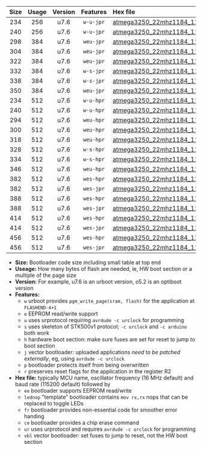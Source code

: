 |Size|Usage|Version|Features|Hex file|
|:-:|:-:|:-:|:-:|:--|
|234|256|u7.6|`w-u-jpr`|[atmega3250_22mhz1184_115200bps_ur_vbl.hex](https://raw.githubusercontent.com/stefanrueger/urboot/main//atmega3250_22mhz1184_115200bps_ur_vbl.hex)|
|240|256|u7.6|`w-u-jpr`|[atmega3250_22mhz1184_115200bps_lednop_ur_vbl.hex](https://raw.githubusercontent.com/stefanrueger/urboot/main//atmega3250_22mhz1184_115200bps_lednop_ur_vbl.hex)|
|298|384|u7.6|`weu-jpr`|[atmega3250_22mhz1184_115200bps_ee_ur_vbl.hex](https://raw.githubusercontent.com/stefanrueger/urboot/main//atmega3250_22mhz1184_115200bps_ee_ur_vbl.hex)|
|304|384|u7.6|`weu-jpr`|[atmega3250_22mhz1184_115200bps_ee_lednop_ur_vbl.hex](https://raw.githubusercontent.com/stefanrueger/urboot/main//atmega3250_22mhz1184_115200bps_ee_lednop_ur_vbl.hex)|
|322|384|u7.6|`weu-jpr`|[atmega3250_22mhz1184_115200bps_ee_lednop_fr_ur_vbl.hex](https://raw.githubusercontent.com/stefanrueger/urboot/main//atmega3250_22mhz1184_115200bps_ee_lednop_fr_ur_vbl.hex)|
|332|384|u7.6|`w-s-jpr`|[atmega3250_22mhz1184_115200bps_vbl.hex](https://raw.githubusercontent.com/stefanrueger/urboot/main//atmega3250_22mhz1184_115200bps_vbl.hex)|
|338|384|u7.6|`w-s-jpr`|[atmega3250_22mhz1184_115200bps_lednop_vbl.hex](https://raw.githubusercontent.com/stefanrueger/urboot/main//atmega3250_22mhz1184_115200bps_lednop_vbl.hex)|
|350|384|u7.6|`weu-jpr`|[atmega3250_22mhz1184_115200bps_ee_lednop_fr_ce_ur_vbl.hex](https://raw.githubusercontent.com/stefanrueger/urboot/main//atmega3250_22mhz1184_115200bps_ee_lednop_fr_ce_ur_vbl.hex)|
|234|512|u7.6|`w-u-hpr`|[atmega3250_22mhz1184_115200bps_ur.hex](https://raw.githubusercontent.com/stefanrueger/urboot/main//atmega3250_22mhz1184_115200bps_ur.hex)|
|240|512|u7.6|`w-u-hpr`|[atmega3250_22mhz1184_115200bps_lednop_ur.hex](https://raw.githubusercontent.com/stefanrueger/urboot/main//atmega3250_22mhz1184_115200bps_lednop_ur.hex)|
|294|512|u7.6|`weu-hpr`|[atmega3250_22mhz1184_115200bps_ee_ur.hex](https://raw.githubusercontent.com/stefanrueger/urboot/main//atmega3250_22mhz1184_115200bps_ee_ur.hex)|
|300|512|u7.6|`weu-hpr`|[atmega3250_22mhz1184_115200bps_ee_lednop_ur.hex](https://raw.githubusercontent.com/stefanrueger/urboot/main//atmega3250_22mhz1184_115200bps_ee_lednop_ur.hex)|
|318|512|u7.6|`weu-hpr`|[atmega3250_22mhz1184_115200bps_ee_lednop_fr_ur.hex](https://raw.githubusercontent.com/stefanrueger/urboot/main//atmega3250_22mhz1184_115200bps_ee_lednop_fr_ur.hex)|
|328|512|u7.6|`w-s-hpr`|[atmega3250_22mhz1184_115200bps.hex](https://raw.githubusercontent.com/stefanrueger/urboot/main//atmega3250_22mhz1184_115200bps.hex)|
|334|512|u7.6|`w-s-hpr`|[atmega3250_22mhz1184_115200bps_lednop.hex](https://raw.githubusercontent.com/stefanrueger/urboot/main//atmega3250_22mhz1184_115200bps_lednop.hex)|
|346|512|u7.6|`weu-hpr`|[atmega3250_22mhz1184_115200bps_ee_lednop_fr_ce_ur.hex](https://raw.githubusercontent.com/stefanrueger/urboot/main//atmega3250_22mhz1184_115200bps_ee_lednop_fr_ce_ur.hex)|
|382|512|u7.6|`wes-hpr`|[atmega3250_22mhz1184_115200bps_ee.hex](https://raw.githubusercontent.com/stefanrueger/urboot/main//atmega3250_22mhz1184_115200bps_ee.hex)|
|382|512|u7.6|`wes-jpr`|[atmega3250_22mhz1184_115200bps_ee_vbl.hex](https://raw.githubusercontent.com/stefanrueger/urboot/main//atmega3250_22mhz1184_115200bps_ee_vbl.hex)|
|388|512|u7.6|`wes-hpr`|[atmega3250_22mhz1184_115200bps_ee_lednop.hex](https://raw.githubusercontent.com/stefanrueger/urboot/main//atmega3250_22mhz1184_115200bps_ee_lednop.hex)|
|388|512|u7.6|`wes-jpr`|[atmega3250_22mhz1184_115200bps_ee_lednop_vbl.hex](https://raw.githubusercontent.com/stefanrueger/urboot/main//atmega3250_22mhz1184_115200bps_ee_lednop_vbl.hex)|
|414|512|u7.6|`wes-hpr`|[atmega3250_22mhz1184_115200bps_ee_lednop_fr.hex](https://raw.githubusercontent.com/stefanrueger/urboot/main//atmega3250_22mhz1184_115200bps_ee_lednop_fr.hex)|
|414|512|u7.6|`wes-jpr`|[atmega3250_22mhz1184_115200bps_ee_lednop_fr_vbl.hex](https://raw.githubusercontent.com/stefanrueger/urboot/main//atmega3250_22mhz1184_115200bps_ee_lednop_fr_vbl.hex)|
|456|512|u7.6|`wes-hpr`|[atmega3250_22mhz1184_115200bps_ee_lednop_fr_ce.hex](https://raw.githubusercontent.com/stefanrueger/urboot/main//atmega3250_22mhz1184_115200bps_ee_lednop_fr_ce.hex)|
|456|512|u7.6|`wes-jpr`|[atmega3250_22mhz1184_115200bps_ee_lednop_fr_ce_vbl.hex](https://raw.githubusercontent.com/stefanrueger/urboot/main//atmega3250_22mhz1184_115200bps_ee_lednop_fr_ce_vbl.hex)|

- **Size:** Bootloader code size including small table at top end
- **Useage:** How many bytes of flash are needed, ie, HW boot section or a multiple of the page size
- **Version:** For example, u7.6 is an urboot version, o5.2 is an optiboot version
- **Features:**
  + `w` urboot provides `pgm_write_page(sram, flash)` for the application at `FLASHEND-4+1`
  + `e` EEPROM read/write support
  + `u` uses urprotocol requiring `avrdude -c urclock` for programming
  + `s` uses skeleton of STK500v1 protocol; `-c urclock` and `-c arduino` both work
  + `h` hardware boot section: make sure fuses are set for reset to jump to boot section
  + `j` vector bootloader: uploaded applications *need to be patched externally*, eg, using `avrdude -c urclock`
  + `p` bootloader protects itself from being overwritten
  + `r` preserves reset flags for the application in the register R2
- **Hex file:** typically MCU name, oscillator frequency (16 MHz default) and baud rate (115200 default) followed by
  + `ee` bootloader supports EEPROM read/write
  + `lednop` "template" bootloader contains `mov rx,rx` nops that can be replaced to toggle LEDs
  + `fr` bootloader provides non-essential code for smoother error handing
  + `ce` bootloader provides a chip erase command
  + `ur` uses urprotocol and requires `avrdude -c urclock` for programming
  + `vbl` vector bootloader: set fuses to jump to reset, not the HW boot section
